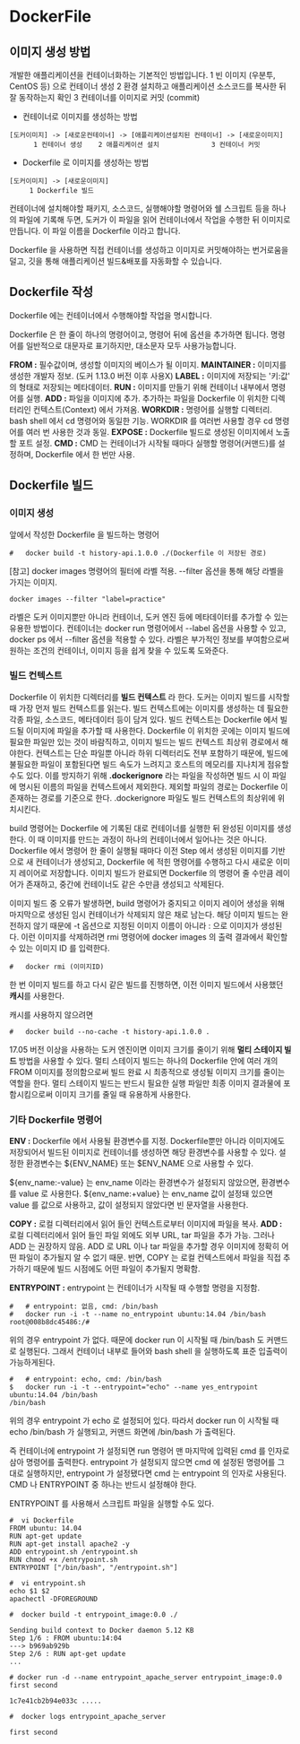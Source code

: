 # DockerFile

## 이미지 생성 방법

개발한 애플리케이션을 컨테이너화하는 기본적인 방법입니다.
1  빈 이미지 (우분투, CentOS 등) 으로 컨테이너 생성
2  환경 설치하고 애플리케이션 소스코드를 복사한 뒤 잘 동작하는지 확인
3  컨테이너를 이미지로 커밋 (commit)

* 컨테이너로 이미지를 생성하는 방법
```
[도커이미지] -> [새로운컨테이너] -> [애플리케이션설치된 컨테이너] -> [새로운이미지]
      1 컨테이너 생성    2 애플리케이션 설치             3 컨테이너 커밋
```                                    

* Dockerfile 로 이미지를 생성하는 방법          
```    
[도커이미지] -> [새로운이미지]
     1 Dockerfile 빌드        
```                 

컨테이너에 설치해야할 패키지, 소스코드, 실행해야할 명령어와 쉘 스크립트 등을 하나의 파일에 기록해 두면, 도커가 이 파일을 읽어 컨테이너에서 작업을 수행한 뒤 이미지로 만듭니다. 이 파일 이름을 Dockerfile 이라고 합니다. 

Dockerfile 을 사용하면 직접 컨테이너를 생성하고 이미지로 커밋해야하는 번거로움을 덜고, 깃을 통해 애플리케이션 빌드&배포를 자동화할 수 있습니다.


## Dockerfile 작성

Dockerfile 에는 컨테이너에서 수행해야할 작업을 명시합니다.

Dockerfile 은 한 줄이 하나의 명령어이고, 명령어 뒤에 옵션을 추가하면 됩니다.
명령어를 일반적으로 대문자로 표기하지만, 대소문자 모두 사용가능합니다.

**FROM :** 필수값이며, 생성할 이미지의 베이스가 될 이미지.
**MAINTAINER :** 이미지를 생성한 개발자 정보. (도커 1.13.0 버전 이후 사용X)
**LABEL :** 이미지에 저장되는 '키:값' 의 형태로 저장되는 메타데이터.
**RUN :** 이미지를 만들기 위해 컨테이너 내부에서 명령어를 실행.
**ADD :** 파일을 이미지에 추가. 추가하는 파일을 Dockerfile 이 위치한 디렉터리인 컨텍스트(Context) 에서 가져옴. 
**WORKDIR :** 명령어를 실행할 디렉터리. bash shell 에서 cd 명령어와 동일한 기능. 
WORKDIR 를 여러번 사용할 경우 cd 명령어를 여러 번 사용한 것과 동일.
**EXPOSE :** Dockerfile 빌드로 생성된 이미지에서 노출할 포트 설정. 
**CMD :** CMD 는 컨테이너가 시작될 때마다 실행할 명령어(커맨드)를 설정하며, Dockerfile 에서 한 번만 사용.


## Dockerfile 빌드

### 이미지 생성
앞에서 작성한 Dockerfile 을 빌드하는 명령어 
```
#   docker build -t history-api.1.0.0 ./(Dockerfile 이 저장된 경로)
```

[참고]
docker images 명령어의 필터에 라벨 적용. 
--filter 옵션을 통해 해당 라벨을 가지는 이미지.
```
docker images --filter "label=practice"
```

라벨은 도커 이미지뿐만 아니라 컨테이너, 도커 엔진 등에 메타데이터를 추가할 수 있는 유용한 방법이다. 컨테이너는 docker run 명령어에서 --label 옵션을 사용할 수 있고, docker ps 에서 --filter 옵션을 적용할 수 있다. 라벨은 부가적인 정보를 부여함으로써 원하는 조건의 컨테이너, 이미지 등을 쉽게 찾을 수 있도록 도와준다.

 ### 빌드 컨텍스트
 
 Dockerfile 이 위치한 디렉터리를 **빌드 컨텍스트** 라 한다.
 도커는 이미지 빌드를 시작할 때 가장 먼저 빌드 컨텍스트를 읽는다.
 빌드 컨텍스트에는 이미지를 생성하는 데 필요한 각종 파일, 소스코드, 메타데이터 등이 담겨 있다.
빌드 컨텍스트는 Dockerfile 에서 빌드될 이미지에 파일을 추가할 때 사용한다.
Dockerfile 이 위치한 곳에는 이미지 빌드에 필요한 파일만 있는 것이 바람직하고, 이미지 빌드는 빌드 컨텍스트 최상위 경로에서 해야한다. 컨텍스트는 단순 파일뿐 아니라 하위 디렉터리도 전부 포함하기 때문에, 빌드에 불필요한 파일이 포함된다면 빌드 속도가 느려지고 호스트의 메모리를 지나치게 점유할 수도 있다.
이를 방지하기 위해 **.dockerignore** 라는 파일을 작성하면 빌드 시 이 파일에 명시된 이름의 파일을 컨텍스트에서 제외한다. 제외할 파일의 경로는 Dockerfile 이 존재하는 경로를 기준으로 한다. .dockerignore 파일도 빌드 컨텍스트의 최상위에 위치시킨다. 

build 명령어는 Dockerfile 에 기록된 대로 컨테이너를 실행한 뒤 완성된 이미지를 생성한다. 이 때 이미지를 만드는 과정이 하나의 컨테이너에서 일어나는 것은 아니다. 
Dockerfile 에서 명령어 한 줄이 실행될 때마다 이전 Step 에서 생성된 이미지를 기반으로 새 컨테이너가 생성되고, Dockerfile 에 적힌 명령어를 수행하고 다시 새로운 이미지 레이어로 저장합니다. 
이미지 빌드가 완료되면 Dockerfile 의 명령어 줄 수만큼 레이어가 존재하고, 중간에 컨테이너도 같은 수만큼 생성되고 삭제된다. 

이미지 빌드 중 오류가 발생하면, build 명령어가 중지되고 이미지 레이어 생성을 위해 마지막으로 생성된 임시 컨테이너가 삭제되지 않은 채로 남는다. 해당 이미지 빌드는 완전하지 않기 때문에 -t 옵션으로 지정된 이미지 이름이 아니라 <none>:<none> 으로 이미지가 생성된다. 이런 이미지를 삭제하려면 rmi 명령어에 docker images 의 출력 결과에서 확인할 수 있는 이미지 ID 를 입력한다.
```
#   docker rmi (이미지ID)
```


한 번 이미지 빌드를 하고 다시 같은 빌드를 진행하면, 이전 이미지 빌드에서 사용했던 **캐시**를 사용한다.

캐시를 사용하지 않으려면 
```
#   docker build --no-cache -t history-api.1.0.0 .
```

17.05 버전 이상을 사용하는 도커 엔진이면 이미지 크기를 줄이기 위해 **멀티 스테이지 빌드** 방법을 사용할 수 있다. 멀티 스테이지 빌드는 하나의 Dockerfile 안에 여러 개의 FROM 이미지를 정의함으로써 빌드 완료 시 최종적으로 생성될 이미지 크기를 줄이는 역할을 한다. 멀티 스테이지 빌드는 반드시 필요한 실행 파일만 최종 이미지 결과물에 포함시킴으로써 이미지 크기를 줄일 때 유용하게 사용한다. 

### 기타 Dockerfile 명령어
**ENV :** Dockerfile 에서 사용될 환경변수를 지정. Dockerfile뿐만 아니라 이미지에도 저장되어서 빌드된 이미지로 컨테이너를 생성하면 해당 환경변수를 사용할 수 있다. 
설정한 환경변수는 ${ENV_NAME} 또는 $ENV_NAME 으로 사용할 수 있다. 

${env_name:-value} 는 env_name 이라는 환경변수가 설정되지 않았으면, 환경변수를 value 로 사용한다. ${env_name:+value} 는 env_name 값이 설정돼 있으면 value 를 값으로 사용하고, 값이 설정되지 않았다면 빈 문자열을 사용한다.

**COPY :** 로컬 디렉터리에서 읽어 들인 컨텍스트로부터 이미지에 파일을 복사.
**ADD :** 로컬 디렉터리에서 읽어 들인 파일 외에도 외부 URL, tar 파일을 추가 가능.
그러나 ADD 는 권장하지 않음. ADD 로 URL 이나 tar 파일을 추가할 경우 이미지에 정확히 어떤 파일이 추가될지 알 수 없기 때문. 반면, COPY 는 로컬 컨텍스트에서 파일을 직접 추가하기 때문에 빌드 시점에도 어떤 파일이 추가될지 명확함.

**ENTRYPOINT :** entrypoint 는 컨테이너가 시작될 때 수행할 명령을 지정함. 
```
#   # entrypoint: 없음, cmd: /bin/bash
#   docker run -i -t --name no_entrypoint ubuntu:14.04 /bin/bash
root@008b8dc45486:/#
```
위의 경우 entrypoint 가 없다. 때문에 docker run 이 시작될 때 /bin/bash 도 커맨드로 실행된다. 그래서 컨테이너 내부로 들어와 bash shell 을 실행하도록 표준 입출력이 가능하게된다.

```
#   # entrypoint: echo, cmd: /bin/bash
$   docker run -i -t --entrypoint="echo" --name yes_entrypoint ubuntu:14.04 /bin/bash
/bin/bash
```
위의 경우 entrypoint 가 echo 로 설정되어 있다. 따라서 docker run 이 시작될 때 
echo /bin/bash 가 실행되고, 커맨드 화면에 /bin/bash 가 출력된다.

즉 컨테이너에 entrypoint 가 설정되면 run 명령어 맨 마지막에 입력된 cmd 를 인자로 삼아 명령어를 출력한다. 
entrypoint 가 설정되지 않으면 cmd 에 설정된 명령어를 그대로 실행하지만, entrypoint 가 설정됐다면 cmd 는 entrypoint 의 인자로 사용된다.
CMD 나 ENTRYPOINT 중 하나는 반드시 설정해야 한다.

ENTRYPOINT 를 사용해서 스크립트 파일을 실행할 수도 있다.
```
#  vi Dockerfile
FROM ubuntu: 14.04
RUN apt-get update
RUN apt-get install apache2 -y
ADD entrypoint.sh /entrypoint.sh
RUN chmod +x /entrypoint.sh
ENTRYPOINT ["/bin/bash", "/entrypoint.sh"]
```
```
#  vi entrypoint.sh
echo $1 $2
apachectl -DFOREGROUND
```
```
#  docker build -t entrypoint_image:0.0 ./

Sending build context to Docker daemon 5.12 KB
Step 1/6 : FROM ubuntu:14:04
---> b969ab929b
Step 2/6 : RUN apt-get update
...

# docker run -d --name entrypoint_apache_server entrypoint_image:0.0 first second

1c7e41cb2b94e033c .....

#  docker logs entrypoint_apache_server

first second

```
<!--stackedit_data:
eyJoaXN0b3J5IjpbMTE2MjEyODM2NywtMTU4MjYxNTc0NSwxNz
QwNTIxMTI2LC0yMTcyMDQyNzgsLTYxMTk4MDA2MiwtMTU4Njc3
ODMwNSw2MzIxNDQwNDYsLTY2MzExMDI0NywtMTEwMDM3OTg4MC
w1MzA0MDk1NzcsLTEwNzM0MzMzMTMsMTE5MjE0NjY4NCwtNTgy
NzM4NDU2LDE4MjY3MDQyNzksMzU3OTMzNjIzLDE0NjEyNTg2MD
EsLTE5Mjk2NzM3MzYsMTkzMzYxODEzLC0xNDE1NzYyMDI1LDc0
Mzk3OTk0M119
-->